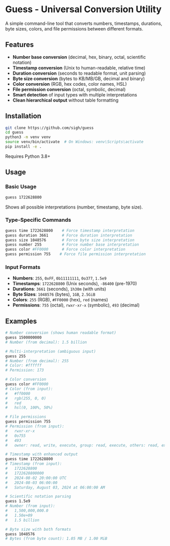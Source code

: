 # Guess - Universal Conversion Utility

A simple command-line tool that converts numbers, timestamps, durations, byte sizes, colors, and file permissions between different formats.

## Features

- **Number base conversion** (decimal, hex, binary, octal, scientific notation)
- **Timestamp conversion** (Unix to human-readable, relative time)
- **Duration conversion** (seconds to readable format, unit parsing)
- **Byte size conversion** (bytes to KB/MB/GB, decimal and binary)
- **Color conversion** (RGB, hex codes, color names, HSL)
- **File permission conversion** (octal, symbolic, decimal)
- **Smart detection** of input types with multiple interpretations
- **Clean hierarchical output** without table formatting

## Installation

```bash
git clone https://github.com/sigh/guess
cd guess
python3 -m venv venv
source venv/bin/activate  # On Windows: venv\Scripts\activate
pip install -e .
```

Requires Python 3.8+

## Usage

### Basic Usage

```bash
guess 1722628800
```

Shows all possible interpretations (number, timestamp, byte size).

### Type-Specific Commands

```bash
guess time 1722628800    # Force timestamp interpretation
guess duration 3661      # Force duration interpretation
guess size 1048576       # Force byte size interpretation
guess number 255         # Force number base interpretation
guess color #FF0000      # Force color interpretation
guess permission 755    # Force file permission interpretation
```

### Input Formats

- **Numbers**: `255`, `0xFF`, `0b11111111`, `0o377`, `1.5e9`
- **Timestamps**: `1722628800` (Unix seconds), `-86400` (pre-1970)
- **Durations**: `3661` (seconds), `1h30m` (with units)
- **Byte Sizes**: `1048576` (bytes), `1GB`, `2.5GiB`
- **Colors**: `255` (RGB), `#FF0000` (hex), `red` (names)
- **Permissions**: `755` (octal), `rwxr-xr-x` (symbolic), `493` (decimal)

## Examples

```bash
# Number conversion (shows human readable format)
guess 1500000000
# Number (from decimal): 1.5 billion

# Multi-interpretation (ambiguous input)
guess 255
# Number (from decimal): 255
# Color: #ffffff
# Permission: 173

# Color conversion
guess color #FF0000
# Color (from input):
#   #ff0000
#   rgb(255, 0, 0)
#   red
#   hsl(0, 100%, 50%)

# File permissions
guess permission 755
# Permission (from input):
#   rwxr-xr-x
#   0o755
#   493
#   owner: read, write, execute, group: read, execute, others: read, execute

# Timestamp with enhanced output
guess time 1722628800
# Timestamp (from input):
#   1722628800
#   1722628800000
#   2024-08-02 20:00:00 UTC
#   2024-08-03 06:00:00
#   Saturday, August 03, 2024 at 06:00:00 AM

# Scientific notation parsing
guess 1.5e9
# Number (from input):
#   1,500,000,000.0
#   1.50e+09
#   1.5 billion

# Byte size with both formats
guess 1048576
# Bytes (from byte count): 1.05 MB / 1.00 MiB
```
